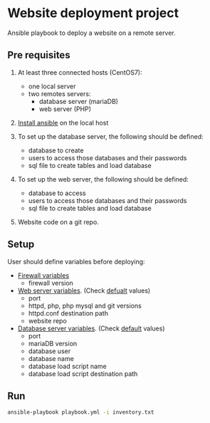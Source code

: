 # Website deployment project
Ansible playbook to deploy a website on a remote server. 

## Pre requisites
1) At least three connected hosts (CentOS7):
    * one local server
    * two remotes servers:
         - database server (mariaDB)
         - web server (PHP)
2) [Install ansible](https://docs.ansible.com/ansible/latest/installation_guide/intro_installation.html#installation-guide) on the local host

3) To set up the database server, the following should be defined:
    * database to create
    * users to access those databases and their passwords
    * sql file to create tables and load database

4) To set up the web server, the following should be defined:
    * database to access
    * users to access those databases and their passwords
    * sql file to create tables and load database

5) Website code on a git repo.

## Setup
User should define variables before deploying:
* [Firewall variables](https://github.com/MegandM/website-deployment/blob/development/web_deployment_project/roles/firewalld/vars/main.yml)
   + firewall version
* [Web server variables](https://github.com/MegandM/website-deployment/blob/development/web_deployment_project/roles/httpd_php/vars/main.yml). (Check [defualt](https://github.com/MegandM/website-deployment/blob/development/web_deployment_project/roles/httpd_php/defaults/main.yml) values)
   + port
   + httpd, php, php mysql and git versions
   + httpd.conf destination path
   + website repo 
* [Database server variables](https://github.com/MegandM/website-deployment/blob/development/web_deployment_project/roles/mariadb/vars/main.yml). (Check [default](https://github.com/MegandM/website-deployment/blob/development/web_deployment_project/roles/mariadb/defaults/main.yml) values)
   + port
   + mariaDB version
   + database user
   + database name
   + database load script name
   + database load script destination path
   

## Run
```bash
ansible-playbook playbook.yml -i inventory.txt
```
